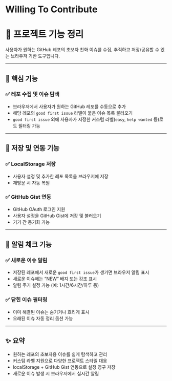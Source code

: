 # Willing To Contribute

# 🧩 프로젝트 기능 정리

사용자가 원하는 GitHub 레포의 초보자 친화 이슈를 수집, 추적하고 저장/공유할 수 있는 브라우저 기반 도구입니다.

---

## 🔧 핵심 기능

### ✅ 레포 수집 및 이슈 탐색
- 브라우저에서 사용자가 원하는 GitHub 레포를 수동으로 추가
- 해당 레포의 `good first issue` 라벨이 붙은 이슈 목록 불러오기
- `good first issue` 외에 사용자가 지정한 커스텀 라벨(`easy`, `help wanted` 등)로도 필터링 가능

---

## 💾 저장 및 연동 기능

### ✅ LocalStorage 저장
- 사용자 설정 및 추가한 레포 목록을 브라우저에 저장
- 재방문 시 자동 복원

### ✅ GitHub Gist 연동
- GitHub OAuth 로그인 지원
- 사용자 설정을 GitHub Gist에 저장 및 불러오기
- 기기 간 동기화 가능

---

## 🔔 알림 체크 기능

### ✅ 새로운 이슈 알림
- 저장된 레포에서 새로운 `good first issue`가 생기면 브라우저 알림 표시
- 새로운 이슈에는 “NEW” 배지 또는 강조 표시
- 알림 주기 설정 가능 (예: 1시간/6시간/하루 등)

### ✅ 닫힌 이슈 필터링
- 이미 해결된 이슈는 숨기거나 흐리게 표시
- 오래된 이슈 자동 정리 옵션 가능

---

## ✨ 요약

- 원하는 레포의 초보자용 이슈를 쉽게 탐색하고 관리
- 커스텀 라벨 지원으로 다양한 프로젝트 스타일 대응
- localStorage + GitHub Gist 연동으로 설정 영구 저장
- 새로운 이슈 발생 시 브라우저에서 실시간 알림
